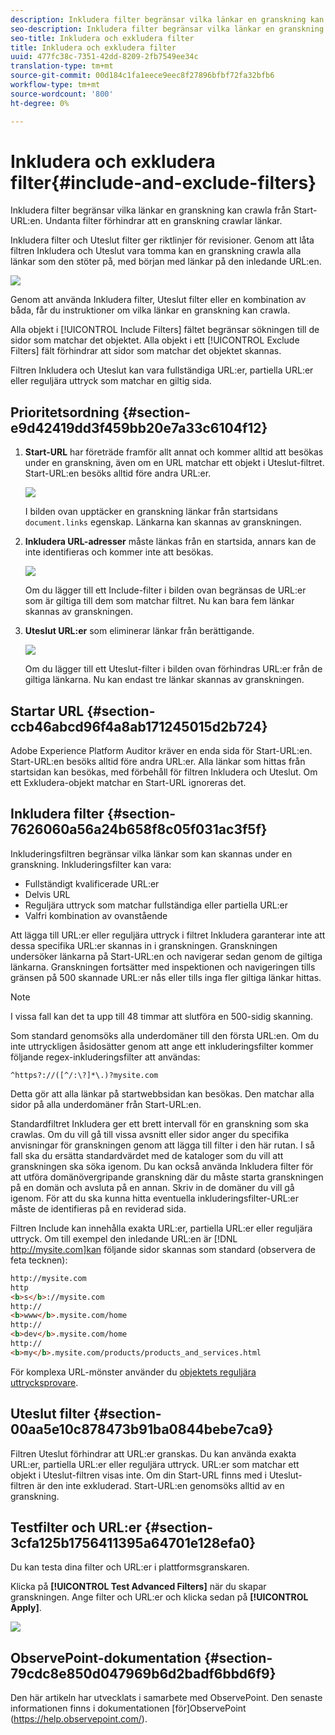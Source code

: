 ```yaml
---
description: Inkludera filter begränsar vilka länkar en granskning kan crawla från Start-URL:en. Undanta filter förhindrar att en granskning crawlar länkar.
seo-description: Inkludera filter begränsar vilka länkar en granskning kan crawla från Start-URL:en. Undanta filter förhindrar att en granskning crawlar länkar.
seo-title: Inkludera och exkludera filter
title: Inkludera och exkludera filter
uuid: 477fc38c-7351-42dd-8209-2fb7549ee34c
translation-type: tm+mt
source-git-commit: 00d184c1fa1eece9eec8f27896bfbf72fa32bfb6
workflow-type: tm+mt
source-wordcount: '800'
ht-degree: 0%

---
```



# Inkludera och exkludera filter{#include-and-exclude-filters}

Inkludera filter begränsar vilka länkar en granskning kan crawla från Start-URL:en. Undanta filter förhindrar att en granskning crawlar länkar.

<!--
Content from ObservePoint (https://help.observepoint.com/articles/2872121-include-and-exclude-filters) with their permission. Modified slightly for style and Auditor emphasis.
-->

Inkludera filter och Uteslut filter ger riktlinjer för revisioner. Genom att låta filtren Inkludera och Uteslut vara tomma kan en granskning crawla alla länkar som den stöter på, med början med länkar på den inledande URL:en.

![](assets/filter.png)

Genom att använda Inkludera filter, Uteslut filter eller en kombination av båda, får du instruktioner om vilka länkar en granskning kan crawla.

Alla objekt i [!UICONTROL Include Filters] fältet begränsar sökningen till de sidor som matchar det objektet. Alla objekt i ett [!UICONTROL Exclude Filters] fält förhindrar att sidor som matchar det objektet skannas.

Filtren Inkludera och Uteslut kan vara fullständiga URL:er, partiella URL:er eller reguljära uttryck som matchar en giltig sida.

## Prioritetsordning {#section-e9d42419dd3f459bb20e7a33c6104f12}

1. **Start-URL** har företräde framför allt annat och kommer alltid att besökas under en granskning, även om en URL matchar ett objekt i Uteslut-filtret. Start-URL:en besöks alltid före andra URL:er.

   ![](assets/startingpage.png)

   I bilden ovan upptäcker en granskning länkar från startsidans `document.links` egenskap. Länkarna kan skannas av granskningen.

1. **Inkludera URL-adresser** måste länkas från en startsida, annars kan de inte identifieras och kommer inte att besökas.

   ![](assets/includefilter.png)

   Om du lägger till ett Include-filter i bilden ovan begränsas de URL:er som är giltiga till dem som matchar filtret. Nu kan bara fem länkar skannas av granskningen.

1. **Uteslut URL:er** som eliminerar länkar från berättigande.

   ![](assets/excludefilter.png)

   Om du lägger till ett Uteslut-filter i bilden ovan förhindras URL:er från de giltiga länkarna. Nu kan endast tre länkar skannas av granskningen.

## Startar URL {#section-ccb46abcd96f4a8ab171245015d2b724}

Adobe Experience Platform Auditor kräver en enda sida för Start-URL:en. Start-URL:en besöks alltid före andra URL:er. Alla länkar som hittas från startsidan kan besökas, med förbehåll för filtren Inkludera och Uteslut. Om ett Exkludera-objekt matchar en Start-URL ignoreras det.

## Inkludera filter {#section-7626060a56a24b658f8c05f031ac3f5f}

Inkluderingsfiltren begränsar vilka länkar som kan skannas under en granskning. Inkluderingsfilter kan vara:

* Fullständigt kvalificerade URL:er
* Delvis URL
* Reguljära uttryck som matchar fullständiga eller partiella URL:er
* Valfri kombination av ovanstående

Att lägga till URL:er eller reguljära uttryck i filtret Inkludera garanterar inte att dessa specifika URL:er skannas in i granskningen. Granskningen undersöker länkarna på Start-URL:en och navigerar sedan genom de giltiga länkarna. Granskningen fortsätter med inspektionen och navigeringen tills gränsen på 500 skannade URL:er nås eller tills inga fler giltiga länkar hittas.

>[!NOTE]
>
>I vissa fall kan det ta upp till 48 timmar att slutföra en 500-sidig skanning.

Som standard genomsöks alla underdomäner till den första URL:en. Om du inte uttryckligen åsidosätter genom att ange ett inkluderingsfilter kommer följande regex-inkluderingsfilter att användas:

`^https?://([^/:\?]*\.)?mysite.com`

Detta gör att alla länkar på startwebbsidan kan besökas. Den matchar alla sidor på alla underdomäner från Start-URL:en.

Standardfiltret Inkludera ger ett brett intervall för en granskning som ska crawlas. Om du vill gå till vissa avsnitt eller sidor anger du specifika anvisningar för granskningen genom att lägga till filter i den här rutan. I så fall ska du ersätta standardvärdet med de kataloger som du vill att granskningen ska söka igenom. Du kan också använda Inkludera filter för att utföra domänövergripande granskning där du måste starta granskningen på en domän och avsluta på en annan. Skriv in de domäner du vill gå igenom. För att du ska kunna hitta eventuella inkluderingsfilter-URL:er måste de identifieras på en reviderad sida.

Filtren Include kan innehålla exakta URL:er, partiella URL:er eller reguljära uttryck. Om till exempel den inledande URL:en är [!DNL http://mysite.com]kan följande sidor skannas som standard (observera de feta tecknen):

```html
http://mysite.com
http
<b>s</b>://mysite.com
http://
<b>www</b>.mysite.com/home
http://
<b>dev</b>.mysite.com/home
http://
<b>my</b>.mysite.com/products/products_and_services.html
```

För komplexa URL-mönster använder du [objektets reguljära uttrycksprovare](https://regex.observepoint.com/).

## Uteslut filter {#section-00aa5e10c878473b91ba0844bebe7ca9}

Filtren Uteslut förhindrar att URL:er granskas. Du kan använda exakta URL:er, partiella URL:er eller reguljära uttryck. URL:er som matchar ett objekt i Uteslut-filtren visas inte. Om din Start-URL finns med i Uteslut-filtren är den inte exkluderad. Start-URL:en genomsöks alltid av en granskning.

## Testfilter och URL:er {#section-3cfa125b1756411395a64701e128efa0}

Du kan testa dina filter och URL:er i plattformsgranskaren.

Klicka på **[!UICONTROL Test Advanced Filters]** när du skapar granskningen. Ange filter och URL:er och klicka sedan på **[!UICONTROL Apply]**.

![](assets/test-advanced-filters.png)

## ObservePoint-dokumentation {#section-79cdc8e850d047969b6d2badf6bbd6f9}

Den här artikeln har utvecklats i samarbete med ObservePoint. Den senaste informationen finns i dokumentationen [för]ObservePoint (https://help.observepoint.com/).
